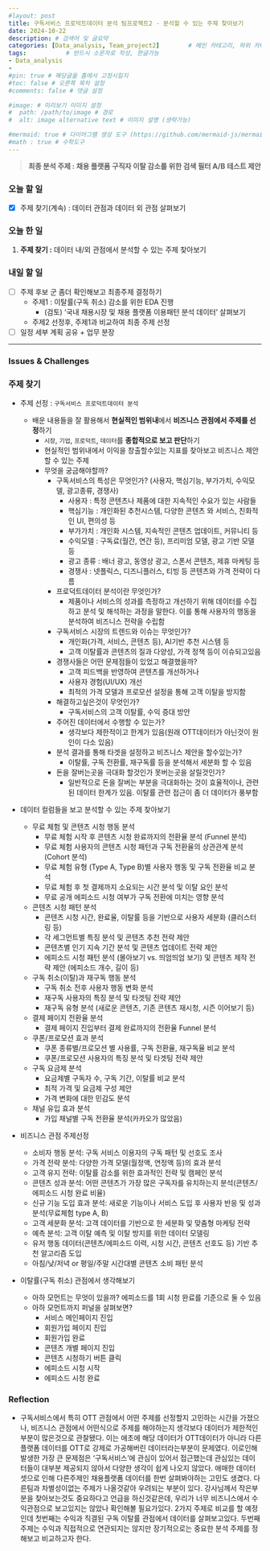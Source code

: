```yaml
---
#layout: post
title: 구독서비스 프로덕트데이터 분석 팀프로젝트2 - 분석할 수 있는 주제 찾아보기
date: 2024-10-22
description: # 검색어 및 글요약
categories: [Data_analysis, Team_project2]        # 메인 카테고리, 하위 카테고리(생략가능)
tags:           # 반드시 소문자로 작성, 한글가능
- Data_analysis
- 
#pin: true # 해당글을 홈에서 고정시킬지
#toc: false # 오른쪽 목차 설정
#comments: false # 댓글 설정

#image: # 미리보기 이미지 설정
#  path: /path/to/image # 경로
#  alt: image alternative text # 이미지 설명 (생략가능)

#mermaid: true # 다이어그램 생성 도구 (https://github.com/mermaid-js/mermaid)
#math : true # 수학도구
---
```


> **최종 분석 주제 : 채용 플랫폼 구직자 이탈 감소를 위한 검색 필터 A/B 테스트 제안**  

### 오늘 할 일

- [x]  주제 찾기(계속) : 데이터 관점과 데이터 외 관점 살펴보기

### 오늘 한 일

1. **주제 찾기 :** 데이터 내/외 관점에서 분석할 수 있는 주제 찾아보기

### 내일 할 일

- [ ]  주제 후보 군 좀더 확인해보고 최종주제 결정하기
    - 주제1 : 이탈률(구독 취소) 감소를 위한 EDA 진행
        - (검토) ‘국내 채용시장 및 채용 플랫폼 이용패턴 분석 데이터’ 살펴보기
    - 주제2 선정후, 주제1과 비교하여 최종 주제 선정
- [ ]  일정 세부 계획 공유 + 업무 분장

---

### Issues & Challenges

### 주제 찾기

- 주제 선정 : `구독서비스 프로덕트데이터 분석`
    - 배운 내용들을 잘 활용해서 **현실적인 범위내**에서 **비즈니스 관점에서 주제를 선정**하기
        - `시장`, `기업`, `프로덕트`, `데이터`를 **종합적으로 보고 판단**하기
        - 현실적인 범위내에서 이익을 창출할수있는 지표를 찾아보고 비즈니스 제안할 수 있는 주제
        - 무엇을 궁금해야할까?
            - 구독서비스의 특성은 무엇인가? (사용자, 핵심기능, 부가가치, 수익모델, 광고종류, 경쟁사)
                - 사용자 : 특정 콘텐츠나 제품에 대한 지속적인 수요가 있는 사람들
                - 핵심기능 : 개인화된 추천시스템, 다양한 콘텐츠 와 서비스, 친화적인 UI, 편의성 등
                - 부가가치 : 개인화 시스템, 지속적인 콘텐츠 업데이트, 커뮤니티 등
                - 수익모델 : 구독료(월간, 연간 등), 프리미엄 모델, 광고 기반 모델 등
                - 광고 종류 : 배너 광고, 동영상 광고, 스폰서 콘텐츠, 제휴 마케팅 등
                - 경쟁사 : 넷플릭스, 디즈니플러스, 티빙 등 콘텐츠와 가격 전략이 다름
            - 프로덕트데이터 분석이란 무엇인가?
                - 제품이나 서비스의 성과를 측정하고 개선하기 위해 데이터를 수집하고 분석 및 해석하는 과정을 말한다. 이를 통해 사용자의 행동을 분석하여 비즈니스 전략을 수립함
            - 구독서비스 시장의 트렌드와 이슈는 무엇인가?
                - 개인화(가격, 서비스, 콘텐츠 등), AI기반 추천 시스템 등
                - 고객 이탈률과 콘텐츠의 질과 다양성, 가격 정책 등이 이슈되고있음
            - 경쟁사들은 어떤 문제점들이 있었고 해결했을까?
                - 고객 피드백을 반영하여 콘텐츠를 개선하거나
                - 사용자 경험(UI/UX) 개선
                - 최적의 가격 모델과 프로모션 설정을 통해 고객 이탈을 방지함
            - 해결하고싶은것이 무엇인가?
                - 구독서비스의 고객 이탈률, 수익 증대 방안
            - 주어진 데이터에서 수행할 수 있는가?
                - 생각보다 제한적이고 한계가 있음(원래 OTT데이터가 아닌것이 원인이 다소 있음)
            - 분석 결과를 통해 타겟을 설정하고 비즈니스 제안을 할수있는가?
                - 이탈률, 구독 전환률, 재구독률 등을 분석해서 세분화 할 수 있음
            - 돈을 잘버는곳을 극대화 할것인가 못버는곳을 살릴것인가?
                - 일반적으로 돈을 잘버는 부분을 극대화하는 것이 효율적이나, 관련된 데이터 한계가 있음. 이탈률 관련 접근이 좀 더 데이터가 풍부함
            
- 데이터 컬럼들을 보고 분석할 수 있는 주제 찾아보기
    - 무료 체험 및 콘텐츠 시청 행동 분석
        - 무료 체험 시작 후 콘텐츠 시청 완료까지의 전환율 분석 (Funnel 분석)
        - 무료 체험 사용자의 콘텐츠 시청 패턴과 구독 전환율의 상관관계 분석 (Cohort 분석)
        - 무료 체험 유형 (Type A, Type B)별 사용자 행동 및 구독 전환율 비교 분석
        - 무료 체험 후 첫 결제까지 소요되는 시간 분석 및 이탈 요인 분석
        - 무료 공개 에피소드 시청 여부가 구독 전환에 미치는 영향 분석
    - 콘텐츠 시청 패턴 분석
        - 콘텐츠 시청 시간, 완료율, 이탈률 등을 기반으로 사용자 세분화 (클러스터링 등)
        - 각 세그먼트별 특징 분석 및 콘텐츠 추천 전략 제안
        - 콘텐츠별 인기 지속 기간 분석 및 콘텐츠 업데이트 전략 제안
        - 에피소드 시청 패턴 분석 (몰아보기 vs. 띄엄띄엄 보기) 및 콘텐츠 제작 전략 제안 (에피소드 개수, 길이 등)
    - 구독 취소(이탈)과 재구독 행동 분석
        - 구독 취소 전후 사용자 행동 변화 분석
        - 재구독 사용자의 특징 분석 및 타겟팅 전략 제안
        - 재구독 유형 분석 (새로운 콘텐츠, 기존 콘텐츠 재시청, 시즌 이어보기 등)
    - 결제 페이지 전환율 분석
        - 결제 페이지 진입부터 결제 완료까지의 전환율 Funnel 분석
    - 쿠폰/프로모션 효과 분석
        - 쿠폰 종류별/프로모션 별 사용률, 구독 전환율, 재구독율 비교 분석
        - 쿠폰/프로모션 사용자의 특징 분석 및 타겟팅 전략 제안
    - 구독 요금제 분석
        - 요금제별 구독자 수, 구독 기간, 이탈률 비교 분석
        - 최적 가격 및 요금제 구성 제안
        - 가격 변화에 대한 민감도 분석
    - 채널 유입 효과 분석
        - 가입 채널별 구독 전환율 분석(카카오가 많았음)

- 비즈니스 관점 주제선정
    - 소비자 행동 분석: 구독 서비스 이용자의 구독 패턴 및 선호도 조사
    - 가격 전략 분석: 다양한 가격 모델(월정액, 연정액 등)의 효과 분석
    - 고객 유지 전략: 이탈률 감소를 위한 효과적인 전략 및 캠페인 분석
    - 콘텐츠 성과 분석: 어떤 콘텐츠가 가장 많은 구독자를 유치하는지 분석(콘텐츠/에피소드 시청 완료 비율)
    - 신규 기능 도입 효과 분석: 새로운 기능이나 서비스 도입 후 사용자 반응 및 성과 분석(무료체험 type A, B)
    - 고객 세분화 분석: 고객 데이터를 기반으로 한 세분화 및 맞춤형 마케팅 전략
    - 예측 분석: 고객 이탈 예측 및 이탈 방지를 위한 데이터 모델링
    - 유저 행동 데이터(콘텐츠/에피소드 이력, 시청 시간, 콘텐츠 선호도 등) 기반 추천 알고리즘 도입
    - 아침/낮/저녁 or 평일/주말 시간대별 콘텐츠 소비 패턴 분석

- 이탈률(구독 취소) 관점에서 생각해보기
    - 아하 모먼트는 무엇이 있을까? 에피소드를 1회 시청 완료를 기준으로 둘 수 있음
    - 아하 모먼트까지 퍼널을 살펴보면?
        - 서비스 메인페이지 진입
        - 회원가입 페이지 진입
        - 회원가입 완료
        - 콘텐츠 개별 페이지 진입
        - 콘텐츠 시청하기 버튼 클릭
        - 에피소드 시청 시작
        - 에피소드 시청 완료

### Reflection

- 구독서비스에서 특히 OTT 관점에서 어떤 주제를 선정할지 고민하는 시간을 가졌으나, 비즈니스 관점에서 어떤식으로 주제를 해야하는지 생각보다 데이터가 제한적인 부분이 많은것으로 관찰됐다. 이는 애초에 해당 데이터가 OTT데이터가 아니라 다른플랫폼 데이터를 OTT로 강제로 가공해버린 데이터라는부분이 문제였다. 이로인해 발생한 가장 큰 문제점은 ‘구독서비스’에 관심이 있어서 접근했는데 관심있는 데이터들이 대부분 제공되지 않아서 다양한 생각이 쉽게 나오지 않았다. 애매한 데이터셋으로 인해 다른주제인 채용플랫폼 데이터를 한번 살펴봐야하는 고민도 생겼다. 다른팀과 차별성이없는 주제가 나올것같아 우려되는 부분이 있다. 강사님께서 작은부분을 찾아보는것도 중요하다고 언급을 하신것같은데, 우리가 너무 비즈니스에서 수익관점으로 보고있지는 않았나 확인해볼 필요가있다. 2가지 주제로 비교를 할 예정인데 첫번째는 수익과 직결된 구독 이탈률 관점에서 데이터를 살펴보고있다. 두번째 주제는 수익과 직접적으로 연관되지는 않지만 장기적으로는 중요한 분석 주제를 정해보고 비교하고자 한다.
